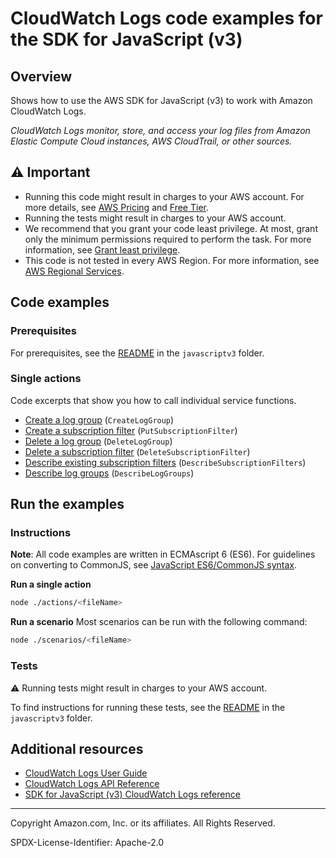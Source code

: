 <!--Generated by WRITEME on 2023-10-11 16:21:09.354155 (UTC)-->

# CloudWatch Logs code examples for the SDK for JavaScript (v3)

## Overview

Shows how to use the AWS SDK for JavaScript (v3) to work with Amazon CloudWatch Logs.

<!--custom.overview.start-->
<!--custom.overview.end-->

_CloudWatch Logs monitor, store, and access your log files from Amazon Elastic Compute Cloud instances, AWS CloudTrail, or other sources._

## ⚠ Important

- Running this code might result in charges to your AWS account. For more details, see [AWS Pricing](https://aws.amazon.com/pricing/?aws-products-pricing.sort-by=item.additionalFields.productNameLowercase&aws-products-pricing.sort-order=asc&awsf.Free%20Tier%20Type=*all&awsf.tech-category=*all) and [Free Tier](https://aws.amazon.com/free/?all-free-tier.sort-by=item.additionalFields.SortRank&all-free-tier.sort-order=asc&awsf.Free%20Tier%20Types=*all&awsf.Free%20Tier%20Categories=*all).
- Running the tests might result in charges to your AWS account.
- We recommend that you grant your code least privilege. At most, grant only the minimum permissions required to perform the task. For more information, see [Grant least privilege](https://docs.aws.amazon.com/IAM/latest/UserGuide/best-practices.html#grant-least-privilege).
- This code is not tested in every AWS Region. For more information, see [AWS Regional Services](https://aws.amazon.com/about-aws/global-infrastructure/regional-product-services).

<!--custom.important.start-->
<!--custom.important.end-->

## Code examples

### Prerequisites

For prerequisites, see the [README](../../README.md#Prerequisites) in the `javascriptv3` folder.

<!--custom.prerequisites.start-->
<!--custom.prerequisites.end-->

### Single actions

Code excerpts that show you how to call individual service functions.

- [Create a log group](actions/create-log-group.js#L6) (`CreateLogGroup`)
- [Create a subscription filter](actions/put-subscription-filter.js#L6) (`PutSubscriptionFilter`)
- [Delete a log group](actions/delete-log-group.js#L6) (`DeleteLogGroup`)
- [Delete a subscription filter](actions/delete-subscription-filter.js#L6) (`DeleteSubscriptionFilter`)
- [Describe existing subscription filters](actions/describe-subscription-filters.js#L6) (`DescribeSubscriptionFilters`)
- [Describe log groups](actions/describe-log-groups.js#L8) (`DescribeLogGroups`)

## Run the examples

### Instructions

**Note**: All code examples are written in ECMAscript 6 (ES6). For guidelines on converting to CommonJS, see
[JavaScript ES6/CommonJS syntax](https://docs.aws.amazon.com/sdk-for-javascript/v3/developer-guide/sdk-examples-javascript-syntax.html).

**Run a single action**

```bash
node ./actions/<fileName>
```

**Run a scenario**
Most scenarios can be run with the following command:

```bash
node ./scenarios/<fileName>
```

<!--custom.instructions.start-->
<!--custom.instructions.end-->

### Tests

⚠ Running tests might result in charges to your AWS account.

To find instructions for running these tests, see the [README](../../README.md#Tests)
in the `javascriptv3` folder.

<!--custom.tests.start-->
<!--custom.tests.end-->

## Additional resources

- [CloudWatch Logs User Guide](https://docs.aws.amazon.com/AmazonCloudWatch/latest/logs/WhatIsCloudWatchLogs.html)
- [CloudWatch Logs API Reference](https://docs.aws.amazon.com/AmazonCloudWatchLogs/latest/APIReference/Welcome.html)
- [SDK for JavaScript (v3) CloudWatch Logs reference](https://docs.aws.amazon.com/AWSJavaScriptSDK/v3/latest/client/cloudwatch-logs)

<!--custom.resources.start-->
<!--custom.resources.end-->

---

Copyright Amazon.com, Inc. or its affiliates. All Rights Reserved.

SPDX-License-Identifier: Apache-2.0
